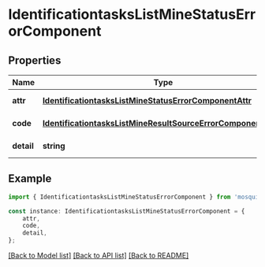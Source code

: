# IdentificationtasksListMineStatusErrorComponent


## Properties

Name | Type | Description | Notes
------------ | ------------- | ------------- | -------------
**attr** | [**IdentificationtasksListMineStatusErrorComponentAttr**](IdentificationtasksListMineStatusErrorComponentAttr.md) |  | [default to undefined]
**code** | [**IdentificationtasksListMineResultSourceErrorComponentCode**](IdentificationtasksListMineResultSourceErrorComponentCode.md) |  | [default to undefined]
**detail** | **string** |  | [default to undefined]

## Example

```typescript
import { IdentificationtasksListMineStatusErrorComponent } from 'mosquito-alert';

const instance: IdentificationtasksListMineStatusErrorComponent = {
    attr,
    code,
    detail,
};
```

[[Back to Model list]](../README.md#documentation-for-models) [[Back to API list]](../README.md#documentation-for-api-endpoints) [[Back to README]](../README.md)

